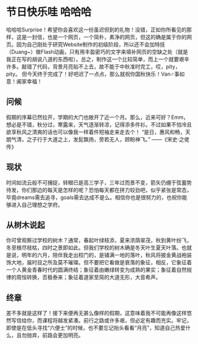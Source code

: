 # 节日快乐哇  哈哈哈
哈哈哈Surprise！希望你会喜欢这一份虽迟但到的礼物！没错，正如你所看见的那样，这是一封信，也是一个网页，一个简朴，素净的网页，但这的确是属于你的网页。因为自己刚处于研究Website制作的初级阶段，所以还不会加特技（Duang~）做Flash动画，只有用丰盈密巧的文字来填补网页的空缺之处（就是我正在写的胡说八道的东西啦）。总之，制作这一个比较简单，而上一个就要艰辛许多。敲错了代码，背景月亮贴不上去，故不能于中秋准时完工，哎，pity，pity。
但今天终于完成了！好吧迟了一点点，那么就祝你国秋快乐！Van♂事如意！阖家幸福！

## 问候
假期的序幕已然拉开，学期的大门也敞开了近一个月。那么，近来可好？Emm，想必是不错，秋分过，寒露来，天气逐渐转凉，记得添多件衫。不过如果不怕冷且欲享秋风之清爽的话也可以像我一样着件短袖走来走去个！ 
“是日，惠风和畅，天朗气清，之子行于大道之上，发髭飘扬，旁若无人，顾盼神飞。”                                               ——《宋史·之佬传》
## 现状
时间如流云般不可捕捉，转眼已是高三学子，三年过而景不变，箭矢仍绷于弦蓄势待发，你们那边的每天是怎样的呢？恐怕每天都在拼力较劲吧，似乎紧张是常态，毕竟dreams需去追寻，goals需去达成不是么。相信你也是很努力的，也祝你能够进入自己理想之学府。
## 从树木说起
你可曾观察过学校的树木？通常，春起叶绿枝添，夏来浓荫翠茂，秋到黄叶纷飞，冬至根尽枝枯，四时之景即如此。但我们学校的树木确是冬天叶生夏天叶落。也就是说，明年的六月，陪伴我走出校门的，是铺满一地的落叶，秋风将披金黄战袍装饰大地，届时目之所及莫不璀璨。但不要把它看做是衰落的象征，相反，它象征着一个人黄金青春时代的圆满终结；象征着由嫩绿转变为成熟的果实；象征着自然规律的周恒转换，否极泰来；象征着道家至简的大道无形，大音希声。
## 终章
差不多就是这样了！接下来便再无甚么像样的假期，这意味着我不可能再像这样悠然写信给你，而课程将越发紧凑。前行之路或许多艰，但必定有趣而充实。牢记，即使是在低头寻找“六便士”的时候，也不要忘记抬头看看“月亮”，知道自己热爱什么，且勿抛弃，前路会更加明亮。
